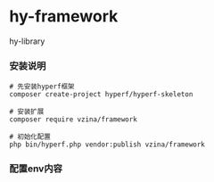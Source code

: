# hy-framework
hy-library
### 安装说明

```shell
# 先安装hyperf框架
composer create-project hyperf/hyperf-skeleton

# 安装扩展
composer require vzina/framework

# 初始化配置
php bin/hyperf.php vendor:publish vzina/framework
```

### 配置env内容
